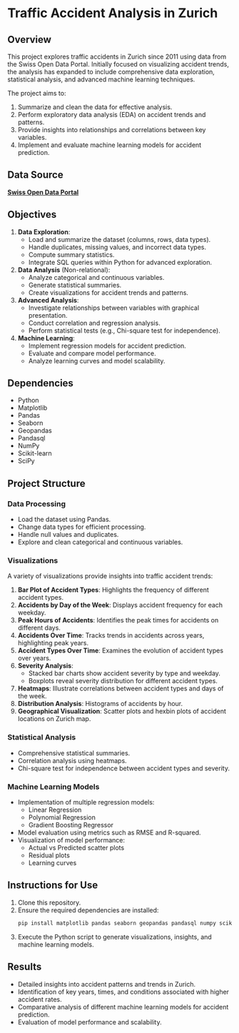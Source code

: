 # Traffic Accident Analysis in Zurich

## Overview
This project explores traffic accidents in Zurich since 2011 using data from the Swiss Open Data Portal. Initially focused on visualizing accident trends, the analysis has expanded to include comprehensive data exploration, statistical analysis, and advanced machine learning techniques.

The project aims to:
1. Summarize and clean the data for effective analysis.
2. Perform exploratory data analysis (EDA) on accident trends and patterns.
3. Provide insights into relationships and correlations between key variables.
4. Implement and evaluate machine learning models for accident prediction.

## Data Source
[**Swiss Open Data Portal**](https://opendata.swiss/de/dataset/polizeilich-registrierte-verkehrsunfalle-auf-dem-stadtgebiet-zurich-seit-2011)

## Objectives
1. **Data Exploration**:
   - Load and summarize the dataset (columns, rows, data types).
   - Handle duplicates, missing values, and incorrect data types.
   - Compute summary statistics.
   - Integrate SQL queries within Python for advanced exploration.
2. **Data Analysis** (Non-relational):
   - Analyze categorical and continuous variables.
   - Generate statistical summaries.
   - Create visualizations for accident trends and patterns.
3. **Advanced Analysis**:
   - Investigate relationships between variables with graphical presentation.
   - Conduct correlation and regression analysis.
   - Perform statistical tests (e.g., Chi-square test for independence).
4. **Machine Learning**:
   - Implement regression models for accident prediction.
   - Evaluate and compare model performance.
   - Analyze learning curves and model scalability.

## Dependencies
- Python
- Matplotlib
- Pandas
- Seaborn
- Geopandas
- Pandasql
- NumPy
- Scikit-learn
- SciPy

## Project Structure
### Data Processing
- Load the dataset using Pandas.
- Change data types for efficient processing.
- Handle null values and duplicates.
- Explore and clean categorical and continuous variables.

### Visualizations
A variety of visualizations provide insights into traffic accident trends:
1. **Bar Plot of Accident Types**: Highlights the frequency of different accident types.
2. **Accidents by Day of the Week**: Displays accident frequency for each weekday.
3. **Peak Hours of Accidents**: Identifies the peak times for accidents on different days.
4. **Accidents Over Time**: Tracks trends in accidents across years, highlighting peak years.
5. **Accident Types Over Time**: Examines the evolution of accident types over years.
6. **Severity Analysis**:
   - Stacked bar charts show accident severity by type and weekday.
   - Boxplots reveal severity distribution for different accident types.
7. **Heatmaps**: Illustrate correlations between accident types and days of the week.
8. **Distribution Analysis**: Histograms of accidents by hour.
9. **Geographical Visualization**: Scatter plots and hexbin plots of accident locations on Zurich map.

### Statistical Analysis
- Comprehensive statistical summaries.
- Correlation analysis using heatmaps.
- Chi-square test for independence between accident types and severity.

### Machine Learning Models
- Implementation of multiple regression models:
  - Linear Regression
  - Polynomial Regression
  - Gradient Boosting Regressor
- Model evaluation using metrics such as RMSE and R-squared.
- Visualization of model performance:
  - Actual vs Predicted scatter plots
  - Residual plots
  - Learning curves

## Instructions for Use
1. Clone this repository.
2. Ensure the required dependencies are installed:
   ```bash
   pip install matplotlib pandas seaborn geopandas pandasql numpy scikit-learn scipy
   ```
3. Execute the Python script to generate visualizations, insights, and machine learning models.

## Results
- Detailed insights into accident patterns and trends in Zurich.
- Identification of key years, times, and conditions associated with higher accident rates.
- Comparative analysis of different machine learning models for accident prediction.
- Evaluation of model performance and scalability.

